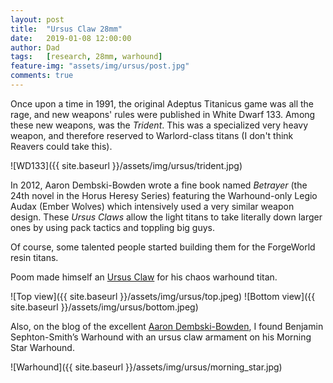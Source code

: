 ```yaml
---
layout: post
title:  "Ursus Claw 28mm"
date:   2019-01-08 12:00:00
author: Dad
tags:   [research, 28mm, warhound]
feature-img: "assets/img/ursus/post.jpg"
comments: true
---
```


Once upon a time in 1991, the original Adeptus Titanicus game was all the rage, and new weapons' rules were published in White Dwarf 133. Among these new weapons, was the *Trident*. This was a specialized very heavy weapon, and therefore reserved to Warlord-class titans (I don't think Reavers could take this).

![WD133]({{ site.baseurl }}/assets/img/ursus/trident.jpg)

In 2012, Aaron Dembski-Bowden wrote a fine book named *Betrayer* (the 24th novel in the Horus Heresy Series) featuring the Warhound-only Legio Audax (Ember Wolves) which intensively used a very similar weapon design. These *Ursus Claws* allow the light titans to take literally down larger ones by using pack tactics and toppling big guys.

Of course, some talented people started building them for the ForgeWorld resin titans.

Poom made himself an [Ursus Claw](https://www.tapatalk.com/groups/the_ammobunker/i-am-the-eightfold-path-t10581-s220.html?sid=14b3c2534997e2b844c2a996446f6cd2#p363694) for his chaos warhound titan.

![Top view]({{ site.baseurl }}/assets/img/ursus/top.jpeg)
![Bottom view]({{ site.baseurl }}/assets/img/ursus/bottom.jpeg)


Also, on the blog of the excellent [Aaron Dembski-Bowden](https://aarondembskibowden.wordpress.com/2013/10/28/deathwatch-talon-and-the-rise-of-the-weekender/), I found Benjamin Sephton-Smith’s Warhound with an ursus claw armament on his Morning Star Warhound.

![Warhound]({{ site.baseurl }}/assets/img/ursus/morning_star.jpg)